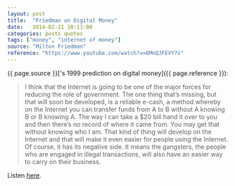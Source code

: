```yaml
---
layout: post
title:  "Friedman on Digital Money"
date:   2014-02-21 10:11:00
categories: posts quotes
tags: ["money", "internet of money"]
source: "Milton Friedman"
reference: "https://www.youtube.com/watch?v=6MnQJFEVY7s"
---
```


{{ page.source }}['s 1999 prediction on digital money]({{ page.reference }}):

> I think that the Internet is going to be one of the major forces for reducing the role of government. The one thing that’s missing, but that will soon be developed, is a reliable e-cash, a method whereby on the Internet you can transfer funds from A to B without A knowing B or B knowing A. The way I can take a $20 bill hand it over to you and then there’s no record of where it came from. You may get that without knowing who I am. That kind of thing will develop on the Internet and that will make it even easier for people using the Internet. Of course, it has its negative side. It means the gangsters, the people who are engaged in illegal transactions, will also have an easier way to carry on their business.

Listen [here]({{page.reference}}).
